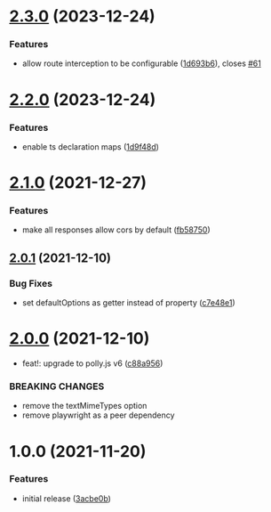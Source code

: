 # [2.3.0](https://github.com/redabacha/polly-adapter-playwright/compare/v2.2.0...v2.3.0) (2023-12-24)

### Features

- allow route interception to be configurable ([1d693b6](https://github.com/redabacha/polly-adapter-playwright/commit/1d693b67279c4474571762437cb6870b43574b1a)), closes [#61](https://github.com/redabacha/polly-adapter-playwright/issues/61)

# [2.2.0](https://github.com/redabacha/polly-adapter-playwright/compare/v2.1.0...v2.2.0) (2023-12-24)

### Features

- enable ts declaration maps ([1d9f48d](https://github.com/redabacha/polly-adapter-playwright/commit/1d9f48dfc3c9c09e59223a4efba1291be3df341e))

# [2.1.0](https://github.com/redabacha/polly-adapter-playwright/compare/v2.0.1...v2.1.0) (2021-12-27)

### Features

- make all responses allow cors by default ([fb58750](https://github.com/redabacha/polly-adapter-playwright/commit/fb58750ed6109597becbed479d7630d3e516dc20))

## [2.0.1](https://github.com/redabacha/polly-adapter-playwright/compare/v2.0.0...v2.0.1) (2021-12-10)

### Bug Fixes

- set defaultOptions as getter instead of property ([c7e48e1](https://github.com/redabacha/polly-adapter-playwright/commit/c7e48e1733985cd50ccc4e7b98b693a26d9b952b))

# [2.0.0](https://github.com/redabacha/polly-adapter-playwright/compare/v1.0.0...v2.0.0) (2021-12-10)

- feat!: upgrade to polly.js v6 ([c88a956](https://github.com/redabacha/polly-adapter-playwright/commit/c88a95612ad269557d07262fa51f73986c8678c4))

### BREAKING CHANGES

- remove the textMimeTypes option
- remove playwright as a peer dependency

# 1.0.0 (2021-11-20)

### Features

- initial release ([3acbe0b](https://github.com/redabacha/polly-adapter-playwright/commit/3acbe0b6367c9a6148f134b6acae77aa672afd45))
